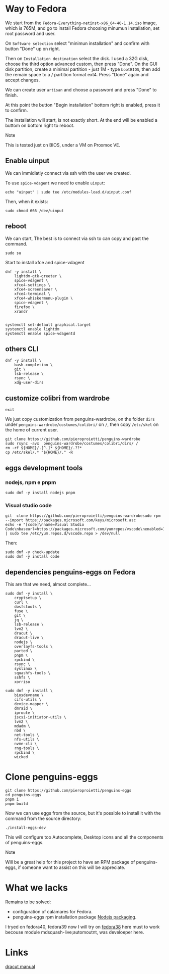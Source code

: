 # Way to Fedora

We start from the `Fedora-Everything-netinst-x86_64-40-1.14.iso` image, which is 765M, and go to install Fedora choosing minumun installation, set root password and user. 

On `Software selection` select "minimun installation" and confirm with button "Done" up on right.

Then on `Installation destination` select the disk. I used a 32G disk, choose the third option advanced custom, then press "Done". On the GUI disk partition, create a minimal partition - just 1M - type `bootBIOS`, then add the remain space to a / partition format ext4.  Press "Done" again and accept changes.

We can create user `artisan` and choose a password and press "Done" to finish.

At this point the button "Begin installation" bottom right is enabled, press it to confirm.

The installation will start, is not exactly short. At the end will be enabled a buttom on bottom right to reboot.

> [!NOTE]
> This is tested just on BIOS, under a VM on Proxmox VE.

## Enable uinput
We can immidiatly connect via ssh with the user we created.

To use `spice-vdagent` we need to enable `uinput`:

```
echo "uinput" | sudo tee /etc/modules-load.d/uinput.conf
```

Then, when it exists:

```
sudo chmod 666 /dev/uinput
```
## reboot
We can start, The best is to connect via ssh to can copy and past the command. 

```
sudo su
```

Start to install xfce and spice-vdagent

```
dnf -y install \
    lightdm-gtk-greeter \
    spice-vdagent \
    xfce4-settings \
    xfce4-screensaver \
    xfce4-terminal \
    xfce4-whiskermenu-plugin \
    spice-vdagent \
    firefox \
    xrandr 


systemctl set-default graphical.target 
systemctl enable lightdm
systemctl enable spice-vdagentd

```
## others CLI
```
dnf -y install \
    bash-completion \
    git \
    lsb-release \
    rsync \
    xdg-user-dirs

```

## customize colibri from wardrobe
```
exit
```

We just copy customization from penguins-wardrobe, on the folder `dirs` under `penguins-wardrobe/costumes/colibri/` on `/`, then copy `/etc/skel` on the home of current user.

```
git clone https://github.com/pieroproietti/penguins-wardrobe
sudo rsync -avx  penguins-wardrobe/costumes/colibri/dirs/ /
rm -rf ${HOME}/.[^.]* ${HOME}/.??*
cp /etc/skel/.* "${HOME}/." -R

```

## eggs development tools

### nodejs, npm e pnpm
```
sudo dnf -y install nodejs pnpm

```

### Visual studio code
```
git  clone https://github.com/pieroproietti/penguins-wardrobesudo rpm --import https://packages.microsoft.com/keys/microsoft.asc
echo -e "[code]\nname=Visual Studio Code\nbaseurl=https://packages.microsoft.com/yumrepos/vscode\nenabled=1\ngpgcheck=1\ngpgkey=https://packages.microsoft.com/keys/microsoft.asc" | sudo tee /etc/yum.repos.d/vscode.repo > /dev/null

```
Then: 
```
sudo dnf -y check-update
sudo dnf -y install code

```

## dependencies penguins-eggs on Fedora
This are that we need, almost complete... 

```
sudo dnf -y install \
    cryptsetup \
    curl \
    dosfstools \
    fuse \
    git \
    jq \
    lsb-release \
    lvm2 \
    dracut \
    dracut-live \
    nodejs \
    overlayfs-tools \
    parted \
    pnpm \
    rpcbind \
    rsync \
    syslinux \
    squashfs-tools \
    sshfs \
    xorriso

sudo dnf -y install \
	biosdevname \
	cifs-utils \
	device-mapper \
	dmraid \
	iproute \
	iscsi-initiator-utils \
	lvm2 \
	mdadm \
	nbd \
	net-tools \
	nfs-utils \
	nvme-cli \
	rng-tools \
	rpcbind \
	wicked

```

# Clone penguins-eggs
```
git clone https://github.com/pieroproietti/penguins-eggs
cd penguins-eggs
pnpm i
pnpm build

```
Now we can use eggs from the source, but it's possible to install it with the command from the source directory:

```
./install-eggs-dev

```
This will configure too Autocomplete, Desktop icons and all the components of penguins-eggs.

> [!NOTE]
> Will be a great help for this project to have an RPM package of penguins-eggs, if someone want to assist on this will be appreciate.

# What we lacks

Remains to be solved:
* configuration of calamares for Fedora.
* penguins-eggs rpm installation package [Nodejs packaging](https://docs.fedoraproject.org/en-US/packaging-guidelines/Node.js/).

I tryed on fedora40, fedora39 now I will try on [fedora38](https://archives.fedoraproject.org/pub/archive/fedora/linux/releases/36/Everything/x86_64/iso/) here must to work becouse module mdsquash-live;automoutnt, was develoeper here.

# Links
[dracut manual](https://github.com/dracutdevs/dracut/blob/master/man/dracut.usage.asc)